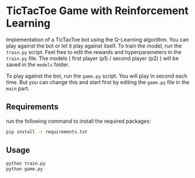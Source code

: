 # TicTacToe Game with Reinforcement Learning

Implementation of a TicTacToe bot using the Q-Learning algorithm.
You can play against the bot or let it play against itself.
To train the model, run the `train.py` script. Feel free to edit the rewards and hyperparameters in the `train.py` file. The models ( first player (p1) / second player (p2) ) will be saved in the `models` folder.

To play against the bot, run the `game.py` script. You will play in second each time. But you can change this and start first by editing the `game.py` file in the `main` part.

## Requirements

run the following command to install the required packages:

```bash
pip install -r requirements.txt
```

## Usage

```bash
python train.py
python game.py
```